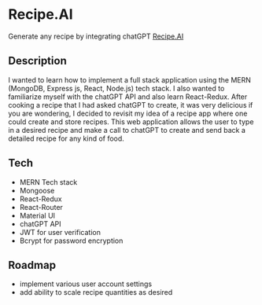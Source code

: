 # Recipe.AI

Generate any recipe by integrating chatGPT
[Recipe.AI](http://recipe-ai.net/)

## Description

I wanted to learn how to implement a full stack application using the MERN (MongoDB, Express js, React, Node.js) tech stack. I also wanted to familiarize myself with the chatGPT API and also learn React-Redux. After cooking a recipe that I had asked chatGPT to create, it was very delicious if you are wondering, I decided to revisit my idea of a recipe app where one could create and store recipes. This web application allows the user to type in a desired recipe and make a call to chatGPT to create and send back a detailed recipe for any kind of food.

## Tech

- MERN Tech stack
- Mongoose
- React-Redux
- React-Router
- Material UI
- chatGPT API
- JWT for user verification
- Bcrypt for password encryption

## Roadmap

- implement various user account settings
- add ability to scale recipe quantities as desired
